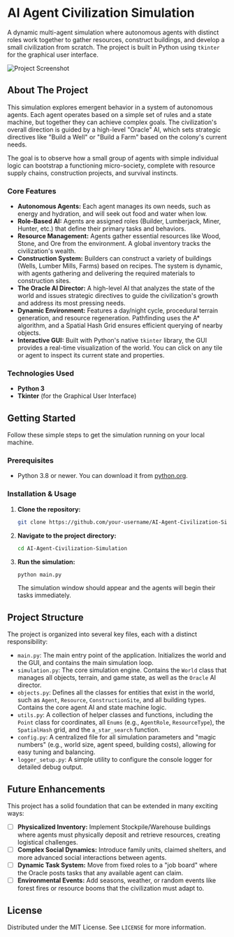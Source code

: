 # AI Agent Civilization Simulation

A dynamic multi-agent simulation where autonomous agents with distinct roles work together to gather resources, construct buildings, and develop a small civilization from scratch. The project is built in Python using `tkinter` for the graphical user interface.

![Project Screenshot](<.\AI Agent World\{9C5483C8-1399-4B13-B67F-A7B47207DD47}.png>)

## About The Project

This simulation explores emergent behavior in a system of autonomous agents. Each agent operates based on a simple set of rules and a state machine, but together they can achieve complex goals. The civilization's overall direction is guided by a high-level "Oracle" AI, which sets strategic directives like "Build a Well" or "Build a Farm" based on the colony's current needs.

The goal is to observe how a small group of agents with simple individual logic can bootstrap a functioning micro-society, complete with resource supply chains, construction projects, and survival instincts.

### Core Features

*   **Autonomous Agents:** Each agent manages its own needs, such as energy and hydration, and will seek out food and water when low.
*   **Role-Based AI:** Agents are assigned roles (Builder, Lumberjack, Miner, Hunter, etc.) that define their primary tasks and behaviors.
*   **Resource Management:** Agents gather essential resources like Wood, Stone, and Ore from the environment. A global inventory tracks the civilization's wealth.
*   **Construction System:** Builders can construct a variety of buildings (Wells, Lumber Mills, Farms) based on recipes. The system is dynamic, with agents gathering and delivering the required materials to construction sites.
*   **The Oracle AI Director:** A high-level AI that analyzes the state of the world and issues strategic directives to guide the civilization's growth and address its most pressing needs.
*   **Dynamic Environment:** Features a day/night cycle, procedural terrain generation, and resource regeneration. Pathfinding uses the A* algorithm, and a Spatial Hash Grid ensures efficient querying of nearby objects.
*   **Interactive GUI:** Built with Python's native `tkinter` library, the GUI provides a real-time visualization of the world. You can click on any tile or agent to inspect its current state and properties.

### Technologies Used

*   **Python 3**
*   **Tkinter** (for the Graphical User Interface)

## Getting Started

Follow these simple steps to get the simulation running on your local machine.

### Prerequisites

*   Python 3.8 or newer. You can download it from [python.org](https://www.python.org/).

### Installation & Usage

1.  **Clone the repository:**
    ```sh
    git clone https://github.com/your-username/AI-Agent-Civilization-Simulation.git
    ```
2.  **Navigate to the project directory:**
    ```sh
    cd AI-Agent-Civilization-Simulation
    ```
3.  **Run the simulation:**
    ```sh
    python main.py
    ```
    The simulation window should appear and the agents will begin their tasks immediately.

## Project Structure

The project is organized into several key files, each with a distinct responsibility:

*   `main.py`: The main entry point of the application. Initializes the world and the GUI, and contains the main simulation loop.
*   `simulation.py`: The core simulation engine. Contains the `World` class that manages all objects, terrain, and game state, as well as the `Oracle` AI director.
*   `objects.py`: Defines all the classes for entities that exist in the world, such as `Agent`, `Resource`, `ConstructionSite`, and all building types. Contains the core agent AI and state machine logic.
*   `utils.py`: A collection of helper classes and functions, including the `Point` class for coordinates, all `Enums` (e.g., `AgentRole`, `ResourceType`), the `SpatialHash` grid, and the `a_star_search` function.
*   `config.py`: A centralized file for all simulation parameters and "magic numbers" (e.g., world size, agent speed, building costs), allowing for easy tuning and balancing.
*   `logger_setup.py`: A simple utility to configure the console logger for detailed debug output.

## Future Enhancements

This project has a solid foundation that can be extended in many exciting ways:

*   [ ] **Physicalized Inventory:** Implement Stockpile/Warehouse buildings where agents must physically deposit and retrieve resources, creating logistical challenges.
*   [ ] **Complex Social Dynamics:** Introduce family units, claimed shelters, and more advanced social interactions between agents.
*   [ ] **Dynamic Task System:** Move from fixed roles to a "job board" where the Oracle posts tasks that any available agent can claim.
*   [ ] **Environmental Events:** Add seasons, weather, or random events like forest fires or resource booms that the civilization must adapt to.

## License

Distributed under the MIT License. See `LICENSE` for more information.